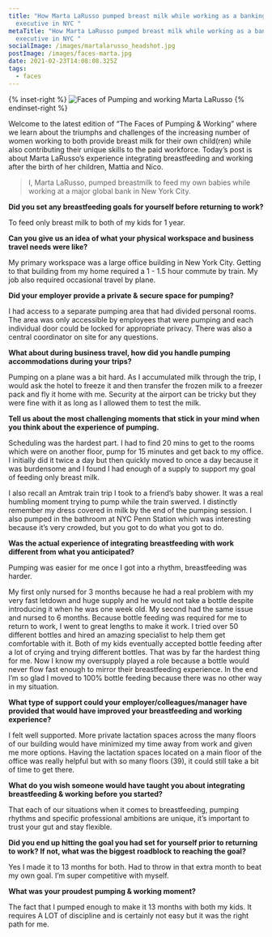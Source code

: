 ```yaml
---
title: "How Marta LaRusso pumped breast milk while working as a banking
  executive in NYC "
metaTitle: "How Marta LaRusso pumped breast milk while working as a banking
  executive in NYC "
socialImage: /images/martalarusso_headshot.jpg
postImage: /images/faces-marta.jpg
date: 2021-02-23T14:08:08.325Z
tags:
  - faces
---
```

{% inset-right %}
![Faces of Pumping and working Marta LaRusso](/images/faces-marta.jpg)
{% endinset-right %}

Welcome to the latest edition of “The Faces of Pumping & Working” where we learn about the triumphs and challenges of the increasing number of women working to both provide breast milk for their own child(ren) while also contributing their unique skills to the paid workforce. Today’s post is about Marta LaRusso’s experience integrating breastfeeding and working after the birth of her children, Mattia and Nico.

> I, Marta LaRusso, pumped breastmilk to feed my own babies while working at a  major global bank in New York City.

**Did you set any breastfeeding goals for yourself before returning to work?**

To feed only breast milk to both of my kids for 1 year.

**Can you give us an idea of what your physical workspace and business travel needs were like?**

My primary workspace was a large office building in New York City. Getting to that building from my home required a 1 - 1.5 hour commute by train. My job also required occasional travel by plane. 

**Did your employer provide a private & secure space for pumping?** 

I had access to a separate pumping area that had divided personal rooms. The area was only accessible by employees that were pumping and each individual door could be locked for appropriate privacy. There was also a central coordinator on site for any questions.

**What about during business travel, how did you handle pumping accommodations during your trips?**

Pumping on a plane was a bit hard. As I accumulated milk through the trip, I would ask the hotel to freeze it and then transfer the frozen milk to a freezer pack and fly it home with me. Security at the airport can be tricky but they were fine with it as long as I allowed them to test the milk. 

**Tell us about the most challenging moments that stick in your mind when you think about the experience of pumping.**

Scheduling was the hardest part. I had to find 20 mins to get to the rooms which were on another floor, pump for 15 minutes and get back to my office. I initially did it twice a day but then quickly moved to once a day because it was burdensome and I found I had enough of a supply to support my goal of feeding only breast milk.  

I also recall an Amtrak train trip I took to a friend’s baby shower. It was a real humbling moment trying to pump while the train swerved. I distinctly remember my dress covered in milk by the end of the pumping session. I also pumped in the bathroom at NYC Penn Station which was interesting because it’s very crowded, but you got to do what you got to do. 

**Was the actual experience of integrating breastfeeding with work different from what you anticipated?**

Pumping was easier for me once I got into a rhythm, breastfeeding was harder. 

My first only nursed for 3 months because he had a real problem with my very fast letdown and huge supply and he would not take a bottle despite introducing it when he was one week old. My second had the same issue and nursed to 6 months. Because bottle feeding was required for me to return to work, I went to great lengths to make it work. I tried over 50 different bottles and hired an amazing specialist to help them get comfortable with it. Both of my kids eventually accepted bottle feeding after a lot of crying and trying different bottles. That was by far the hardest thing for me. Now I know my oversupply played a role because a bottle would never flow fast enough to mirror their breastfeeding experience. In the end I’m so glad I moved to 100% bottle feeding because there was no other way in my situation.

**What type of support could your employer/colleagues/manager have provided that would have improved your breastfeeding and working experience?**

I felt well supported. More private lactation spaces across the many floors of our building would have minimized my time away from work and given me more options. Having the lactation spaces located on a main floor of the office was really helpful but with so many floors (39), it could still take a bit of time to get there. 

**What do you wish someone would have taught you about integrating breastfeeding & working before you started?**

That each of our situations when it comes to breastfeeding, pumping rhythms and specific professional ambitions are unique, it’s important to trust your gut and stay flexible.

**Did you end up hitting the goal you had set for yourself prior to returning to work? If not, what was the biggest roadblock to reaching the goal?**

Yes I made it to 13 months for both. Had to throw in that extra month to beat my own goal. I’m super competitive with myself.

**What was your proudest pumping & working moment?** 

The fact that I pumped enough to make it 13 months with both my kids. It requires A LOT of discipline and is certainly not easy but it was the right path for me.